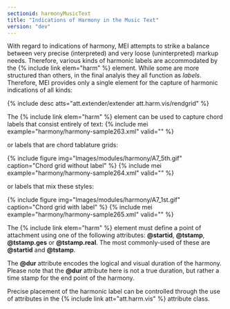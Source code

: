 ```yaml
---
sectionid: harmonyMusicText
title: "Indications of Harmony in the Music Text"
version: "dev"
---
```


With regard to indications of harmony, MEI attempts to strike a balance between very precise (interpreted) and very loose (uninterpreted) markup needs. Therefore, various kinds of harmonic labels are accommodated by the {% include link elem="harm" %} element. While some are more structured than others, in the final analyis they all function as *labels*. Therefore, MEI provides only a single element for the capture of harmonic indications of all kinds:

  
{% include desc atts="att.extender/extender att.harm.vis/rendgrid" %} 
 

The {% include link elem="harm" %} element can be used to capture chord labels that consist entirely of text:
{% include mei example="harmony/harmony-sample263.xml" valid="" %}
    
or labels that are chord tablature grids:

{% include figure img="Images/modules/harmony/A7_5th.gif" caption="Chord grid without label" %}
{% include mei example="harmony/harmony-sample264.xml" valid="" %}
    
or labels that mix these styles:

{% include figure img="Images/modules/harmony/A7_1st.gif" caption="Chord grid with label" %}
{% include mei example="harmony/harmony-sample265.xml" valid="" %}
    
The {% include link elem="harm" %} element must define a point of attachment using one of the following attributes: **@startid**, **@tstamp**, **@tstamp.ges** or **@tstamp.real**. The most commonly-used of these are **@startid** and **@tstamp**.

The **@dur** attribute encodes the logical and visual duration of the harmony. Please note that the **@dur** attribute here is not a true duration, but rather a time stamp for the end point of the harmony.

Precise placement of the harmonic label can be controlled through the use of attributes in the {% include link att="att.harm.vis" %} attribute class.

